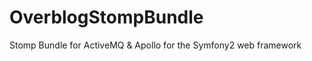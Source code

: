 OverblogStompBundle
======================

Stomp Bundle for ActiveMQ & Apollo for the Symfony2 web framework